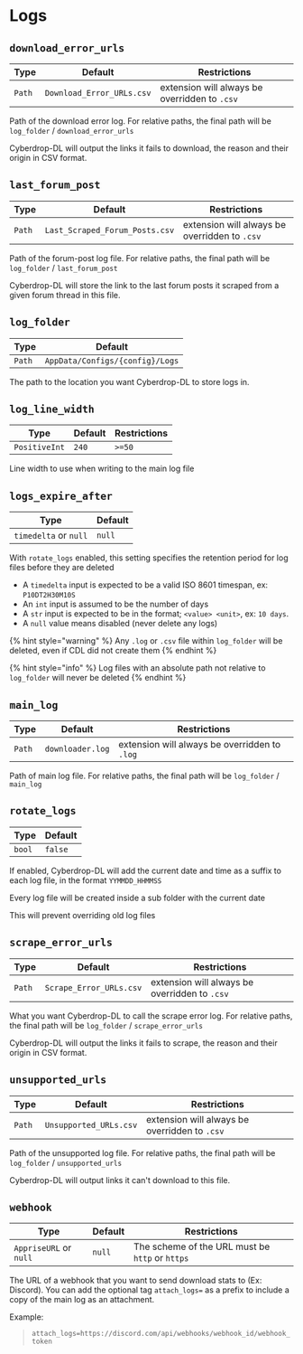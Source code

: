 # Logs

## `download_error_urls`

| Type   | Default                   | Restrictions                                  |
| ------ | ------------------------- | --------------------------------------------- |
| `Path` | `Download_Error_URLs.csv` | extension will always be overridden to `.csv` |

Path of the download error log. For relative paths, the final path will be `log_folder` / `download_error_urls`

Cyberdrop-DL will output the links it fails to download, the reason and their origin in CSV format.

## `last_forum_post`

| Type   | Default                        | Restrictions                                  |
| ------ | ------------------------------ | --------------------------------------------- |
| `Path` | `Last_Scraped_Forum_Posts.csv` | extension will always be overridden to `.csv` |

Path of the forum-post log file. For relative paths, the final path will be `log_folder` / `last_forum_post`

Cyberdrop-DL will store the link to the last forum posts it scraped from a given forum thread in this file.

## `log_folder`

| Type   | Default                         |
| ------ | ------------------------------- |
| `Path` | `AppData/Configs/{config}/Logs` |

The path to the location you want Cyberdrop-DL to store logs in.

## `log_line_width`

| Type          | Default | Restrictions |
| ------------- | ------- | ------------ |
| `PositiveInt` | `240`   | `>=50`       |

Line width to use when writing to the main log file

## `logs_expire_after`

| Type                  | Default |
| --------------------- | ------- |
| `timedelta` or `null` | `null`  |

With `rotate_logs` enabled, this setting specifies the retention period for log files before they are deleted

- A `timedelta` input is expected to be a valid ISO 8601 timespan, ex: `P10DT2H30M10S`
- An `int` input is assumed to be the number of days
- A `str` input is expected to be in the format; `<value> <unit>`, ex: `10 days`.
- A `null` value means disabled (never delete any logs)

{% hint style="warning" %}
Any `.log` or `.csv` file within `log_folder` will be deleted, even if CDL did not create them
{% endhint %}

{% hint style="info" %}
Log files with an absolute path not relative to `log_folder` will never be deleted
{% endhint %}

## `main_log`

| Type   | Default          | Restrictions                                  |
| ------ | ---------------- | --------------------------------------------- |
| `Path` | `downloader.log` | extension will always be overridden to `.log` |

Path of main log file. For relative paths, the final path will be `log_folder` / `main_log`

## `rotate_logs`

| Type   | Default |
| ------ | ------- |
| `bool` | `false` |

If enabled, Cyberdrop-DL will add the current date and time as a suffix to each log file, in the format `YYMMDD_HHMMSS`

Every log file will be created inside a sub folder with the current date

This will prevent overriding old log files

## `scrape_error_urls`

| Type   | Default                 | Restrictions                                  |
| ------ | ----------------------- | --------------------------------------------- |
| `Path` | `Scrape_Error_URLs.csv` | extension will always be overridden to `.csv` |

What you want Cyberdrop-DL to call the scrape error log. For relative paths, the final path will be `log_folder` / `scrape_error_urls`

Cyberdrop-DL will output the links it fails to scrape, the reason and their origin in CSV format.

## `unsupported_urls`

| Type   | Default                | Restrictions                                  |
| ------ | ---------------------- | --------------------------------------------- |
| `Path` | `Unsupported_URLs.csv` | extension will always be overridden to `.csv` |

Path of the unsupported log file. For relative paths, the final path will be `log_folder` / `unsupported_urls`

Cyberdrop-DL will output links it can't download to this file.

## `webhook`

| Type                   | Default | Restrictions                                    |
| ---------------------- | ------- | ----------------------------------------------- |
| `AppriseURL` or `null` | `null`  | The scheme of the URL must be `http` or `https` |

The URL of a webhook that you want to send download stats to (Ex: Discord). You can add the optional tag `attach_logs=` as a prefix to include a copy of the main log as an attachment.

Example:

> `attach_logs=https://discord.com/api/webhooks/webhook_id/webhook_token`
